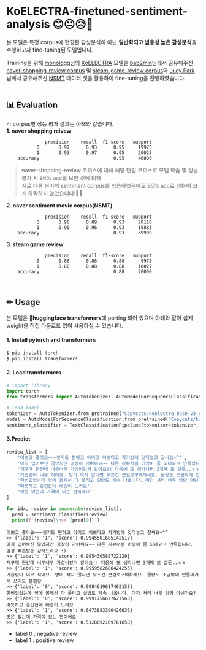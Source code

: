 # KoELECTRA-finetuned-sentiment-analysis 😊😐😥🤬
본 모델은 특정 corpus에 편향된 감성분석이 아닌 **일반화되고 범용성 높은 감성분석**을 수행하고자 fine-tuning된 모델입니다.
<br/>

Training을 위해 [monologg](https://github.com/monologg)님의 [KoELECTRA](https://github.com/monologg/KoELECTRA) 모델을 [bab2min](https://github.com/bab2min)님께서 공유해주신 [naver-shopping-review corpus](https://github.com/bab2min/corpus/blob/master/sentiment/naver_shopping.txt) 및 [steam-game-review corpus](https://github.com/bab2min/corpus/blob/master/sentiment/steam.txt)와 [Lucy Park](https://github.com/e9t)님께서 공유해주신 [NSMT](https://github.com/e9t/nsmc) 데이터 셋을 활용하여 fine-tuning을 진행하였습니다.  
</br>

## 📊 Evaluation
각 corpus별 성능 평가 결과는 아래와 같습니다.  
**1. naver shopping reivew**
```
              precision    recall  f1-score   support
           0       0.97      0.93      0.95     19975
           1       0.93      0.97      0.95     20025
    accuracy                           0.95     40000
```
>naver-shopping-review 코퍼스에 대해 해당 단일 코퍼스로 모델 학습 및 성능 평가 시 96% acc를 보인 것에 비해  
>서로 다른 분야의 sentiment corpus를 학습하였음에도 95% acc로 성능이 크게 하락하지 않았습니다!👏👏

**2. naver sentiment movie corpus(NSMT)**
```
              precision    recall  f1-score   support
           0       0.96      0.89      0.93     20116
           1       0.90      0.96      0.93     19883
    accuracy                           0.93     39999
```
**3. steam game review**
```
              precision    recall  f1-score   support
           0       0.88      0.88      0.88      9973
           1       0.88      0.88      0.88     10027
    accuracy                           0.88     20000
```  
</br>

## ✏ Usage
본 모델은 🤗**huggingface transformers**에 porting 되어 있으며 아래와 같이 쉽게 weight을 직접 다운로드 없이 사용하실 수 있습니다.

#### 1. Install pytorch and transformers
```bash
$ pip install torch
$ pip install transformers
```  


#### 2. Load transformers
```python
# import library
import torch
from transformers import AutoTokenizer, AutoModelForSequenceClassification, TextClassificationPipeline

# load model
tokenizer = AutoTokenizer.from_pretrained("Copycats/koelectra-base-v3-generalized-sentiment-analysis")
model = AutoModelForSequenceClassification.from_pretrained("Copycats/koelectra-base-v3-generalized-sentiment-analysis")
sentiment_classifier = TextClassificationPipeline(tokenizer=tokenizer, model=model)
```  


#### 3.Predict
```python
review_list = [
	'이쁘고 좋아요~~~씻기도 편하고 아이고 이쁘다고 자기방에 갖다놓고 잘써요~^^',
	'아직 입어보진 않았지만 굉장히 가벼워요~~ 다른 리뷰처럼 어깡이 좀 되네요ㅋ 만족합니다. 엄청 빠른발송 감사드려요 :)',
	'재구매 한건데 너무너무 가성비인거 같아요!! 다음에 또 생각나면 3개째 또 살듯..ㅎㅎ',
	'가습량이 너무 적어요. 방이 작지 않다면 무조건 큰걸로구매하세요. 물량도 조금밖에 안들어가서 쓰기도 불편함',
	'한번입었는데 옆에 봉제선 다 풀리고 실밥도 계속 나옵니다. 마감 처리 너무 엉망 아닌가요?',
	'따뜻하고 좋긴한데 배송이 느려요',
	'맛은 있는데 가격이 있는 편이에요'
]

for idx, review in enumerate(review_list):
  pred = sentiment_classifier(review)
  print(f'{review}\n>> {pred[0]}')
```
```
이쁘고 좋아요~~~씻기도 편하고 아이고 이쁘다고 자기방에 갖다놓고 잘써요~^^
>> {'label': '1', 'score': 0.9945501685142517}
아직 입어보진 않았지만 굉장히 가벼워요~~ 다른 리뷰처럼 어깡이 좀 되네요ㅋ 만족합니다. 엄청 빠른발송 감사드려요 :)
>> {'label': '1', 'score': 0.995430588722229}
재구매 한건데 너무너무 가성비인거 같아요!! 다음에 또 생각나면 3개째 또 살듯..ㅎㅎ
>> {'label': '1', 'score': 0.9959582686424255}
가습량이 너무 적어요. 방이 작지 않다면 무조건 큰걸로구매하세요. 물량도 조금밖에 안들어가서 쓰기도 불편함
>> {'label': '0', 'score': 0.9984619617462158}
한번입었는데 옆에 봉제선 다 풀리고 실밥도 계속 나옵니다. 마감 처리 너무 엉망 아닌가요?
>> {'label': '0', 'score': 0.9991756677627563}
따뜻하고 좋긴한데 배송이 느려요
>> {'label': '1', 'score': 0.6473883390426636}
맛은 있는데 가격이 있는 편이에요
>> {'label': '1', 'score': 0.5128092169761658}
```
- label 0 : negative review
- label 1 : positive review
